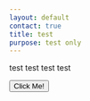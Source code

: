 ```yaml
---
layout: default
contact: true
title: test
purpose: test only
---
```


<style>
.shadow, img {
   box-shadow: 3px 3px 5px #088808 inset;
}
  
</style>

test test test test

<button type="button" onclick="alert('Hello world!')">Click Me!</button>

[p-paris-lcr]: ../images_stitches/paris-lcr.png

